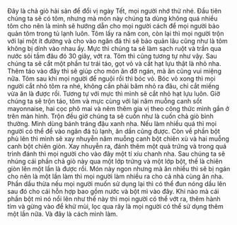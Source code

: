 Đây là chả giò hải sản để đổi vị ngày Tết, mọi người nhớ thử nhé. Đầu tiên chúng ta sẽ có tôm, nhưng mà món này chúng ta dùng không quá nhiều tôm cho nên là mình sẽ hướng dẫn cho mọi người cách để mọi người bảo quản tôm trong tủ lạnh luôn. Tôm lấy ra năm con, còn lại thì mọi người trộn với lại một ít đường và cho vào ngăn đá thì sẽ bảo quản lâu cũng như là tôm không bị dính vào nhau ấy. Mực thì chúng ta sẽ làm sạch ruột và trần qua nước sôi tầm đâu đó 30 giây, vớt ra. Tôm thì cũng tương tự như vậy. Sau chúng ta sẽ cắt một phần tư trái táo, gọt vỏ và cắt hạt lựu thật là nhỏ nha. Thêm táo vào đây thì sẽ giúp cho món ăn đỡ ngán, mà ăn cũng vui miệng nữa. Tôm sau khi mọi người để nguội rồi thì bóc vỏ. Bóc vỏ xong thì mọi người cắt nhỏ tôm ra nhé, không cần phải băm nhỏ ra đâu, chỉ cắt miếng vừa ăn là được rồi. Tương tự với mực thì mình sẽ cắt nhỏ hạt lựu luôn. Giờ chúng ta sẽ trộn táo, tôm và mực cùng với lại năm muỗng canh sốt mayonnaise, hai cọc phô mai và nêm thêm gia vị theo công thức mình gắn ở trên màn hình. Trộn đều giờ chúng ta sẽ cuốn như là cuốn chả giò bình thường. Mình dùng bánh tráng đậu xanh nha. Nếu làm nhiều quá thì mọi người có thể để vào ngăn đá tủ lạnh, ăn dần cũng được. Còn về phần bột phủ lên thì mình sẽ xay nhuyễn năm muỗng canh bột chiên xù và hai muỗng canh bột chiên giòn. Xay nhuyễn ra, đánh thêm một quả trứng và trong quá trình đánh thì mọi người cho vào đây một tí xíu chanh nha. Sau chúng ta sẽ nhúng cái phần chả giò này qua một lớp trứng và một lớp bột, thế là chiên giòn lên một lần là được rồi. Món này ngon nhưng mà ăn nhiều thì sẽ bị ngán cho nên là một lần làm thì mọi người làm nhiều ra cho cả nhà cùng ăn nha. Phần dầu thừa nếu mọi người muốn sử dụng lại thì có thể đun nóng dầu lên sau đó cho cái hỗn hợp bao gồm nước và bột mì vào đây. Khi nào mà cái phần bột mì nó nổi lên như thế này thì mọi người có thể vớt ra, thêm hành tím và gừng vào để khử mùi, lọc qua rây là mọi người có thể sử dụng thêm một lần nữa. Và đây là cách mình làm.